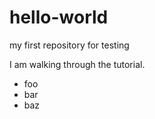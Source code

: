 # hello-world
my first repository for testing

I am walking through the tutorial.

- foo
- bar
- baz
